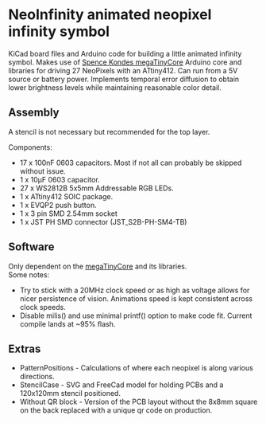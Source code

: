 # NeoInfinity animated neopixel infinity symbol

KiCad board files and Arduino code for building a little animated infinity symbol. Makes use of [
Spence Kondes megaTinyCore](https://github.com/SpenceKonde/megaTinyCore) Arduino core and libraries for driving 27 NeoPixels with an ATtiny412. Can run from a 5V source or battery power. Implements temporal error diffusion to obtain lower brightness levels while maintaining reasonable color detail.

## Assembly

A stencil is not necessary but recommended for the top layer.

Components:
- 17 x 100nF 0603 capacitors. Most if not all can probably be skipped without issue.
- 1 x 10µF 0603 capacitor.
- 27 x WS2812B 5x5mm Addressable RGB LEDs.
- 1 x ATtiny412 SOIC package.
- 1 x EVQP2 push button.
- 1 x 3 pin SMD 2.54mm socket
- 1 x JST PH SMD connector (JST_S2B-PH-SM4-TB)

## Software

Only dependent on the [megaTinyCore](https://github.com/SpenceKonde/megaTinyCore/blob/master/Installation.md) and its libraries.  
Some notes:
- Try to stick with a 20MHz clock speed or as high as voltage allows for nicer persistence of vision. Animations speed is kept consistent across clock speeds.
- Disable milis() and use minimal printf() option to make code fit. Current compile lands at ~95% flash.


## Extras

- PatternPositions - Calculations of where each neopixel is along various directions. 
- StencilCase - SVG and FreeCad model for holding PCBs and a 120x120mm stencil positioned.  
- Without QR block - Version of the PCB layout without the 8x8mm square on the back replaced with a unique qr code on production.